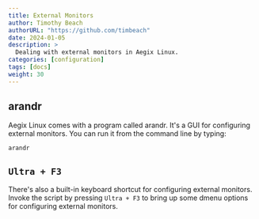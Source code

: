 ```yaml
---
title: External Monitors
author: Timothy Beach
authorURL: "https://github.com/timbeach"
date: 2024-01-05
description: >
  Dealing with external monitors in Aegix Linux.
categories: [configuration]
tags: [docs]
weight: 30
---
```


## arandr

Aegix Linux comes with a program called arandr. It's a GUI for configuring external monitors. You can run it from the command line by typing:

``` shell
arandr
```

## `Ultra + F3`

There's also a built-in keyboard shortcut for configuring external monitors. Invoke the script by pressing `Ultra + F3` to bring up some dmenu options for configuring external monitors.